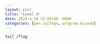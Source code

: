 ```yaml
---
layout: post
title: "Level 4"
date: 2024-4-10 12:00:00 -0000
categories: [pwn college, program misuse]
---
```


```bash
tail /flag
```